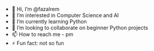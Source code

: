 - 👋 Hi, I’m @fazalrem
- 👀 I’m interested in Computer Science and AI
- 🌱 I’m currently learning Python
- 💞️ I’m looking to collaborate on beginner Python projects
- 📫 How to reach me - pm
- ⚡ Fun fact: not so fun

<!---
fazalrem/fazalrem is a ✨ special ✨ repository because its `README.md` (this file) appears on your GitHub profile.
You can click the Preview link to take a look at your changes.
--->
